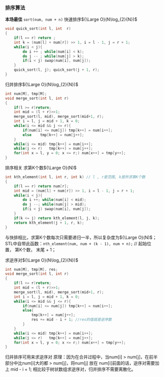 ### 排序算法
**本场最佳** ```sort(num, num + n)```
快速排序${\Large O}(N\log_{2}{N})$
```cpp
void quick_sort(int l, int  r)
{
    if(l == r) return ;
    int k = (num[l] + num[r]) >> 1, i = l - 1, j = r + 1;
    while(i < j){
        do i ++ ; while(num[i] < k);
        do j -- ; while(num[j] > k);
        if(i < j) swap(num[i], num[j]);
    }
    quick_sort(l, j); quick_sort(j + 1, r);
}
```
归并排序${\Large O}(N\log_{2}{N})$
```cpp
int num[M], tmp[M];
void merge_sort(int l, int r)
{
    if(l >= r)return;
    int mid = (l + r)>>1;
    merge_sort(l, mid), merge_sort(mid+1, r);
    int i = l, j = mid + 1, k = 0;
    while(i <= mid && j <= r){
        if(num[i] <= num[j]) tmp[k++] = num[i++];
        else    tmp[k++] = num[j++];
    }
    while(i <= mid) tmp[k++] = num[i++];
    while(j <= r)   tmp[k++] = num[j++];
    for(int x = l, y = 0; x <= r;) num[x++] = tmp[y++];
}
```
排序相关
求第K个数${\Large O}(N)$
```cpp
int kth_element(int l, int r, int k) // l , r是范围, k是所求第K个数
{
    if(l == r) return num[r];
    int mid = (num[l] + num[r]) >> 1, i = l - 1, j = r + 1;
    while(i < j){
        do i ++; while(num[i] < mid);
        do j --; while(num[j] > mid);
        if(i < j) swap(num[i], num[j]);
    }
    if(k <= j) return kth_element(l, j, k);
    return kth_element(j + 1, r, k);
}
```
与快排相比，求第K个数每次只需要递归一半，所以复杂度为${\Large O}(N)$；
STL中自带此函数：```nth_element(num, num + (k - 1), num + n);```
 // 起始位置， 第K个数， 末尾 + 1；

求逆序对${\Large O}(N\log_{2}{N})$
```cpp
int num[M], tmp[M], res;
void merge_sort(int l, int r)
{
    if(l >= r)return;
    int mid = (l + r)>>1;
    merge_sort(l, mid), merge_sort(mid+1, r);
    int i = l, j = mid + 1, k = 0;
    while(i <= mid && j <= r){
        if(num[i] <= num[j]) tmp[k++] = num[i++];
        else{
            tmp[k++] = num[j++];
            res += mid - i + 1; //res的值就是逆序数
        }
    }
    while(i <= mid) tmp[k++] = num[i++];
    while(j <= r)   tmp[k++] = num[j++];
    for(int x = l, y = 0; x <= r;) num[x++] = tmp[y++];
}
```
归并排序可用来求逆序对
原理：因为在合并过程中，当num[i] > num[j]，在前半部分中比num[i]大的都 > num[j]，将num[j] 放在 num[i]前面的话，逆序对需要加上 mid - i + 1;
相比较于树状数组求逆序对，归并排序不需要离散化。
